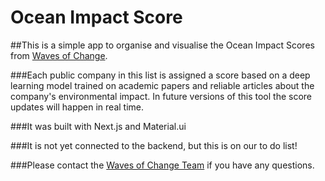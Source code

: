 # Ocean Impact Score

##This is a simple app to organise and visualise the Ocean Impact Scores from [Waves of Change](https://www.wavesofchange.earth/). 

###Each public company in this list is assigned a score based on a deep learning model trained on academic papers and reliable articles about the company's environmental impact. In future versions of this tool the score updates will happen in real time. 

###It was built with Next.js and Material.ui

###It is not yet connected to the backend, but this is on our to do list!

###Please contact the [Waves of Change Team](team@wavesofchange.earth) if you have any questions. 

